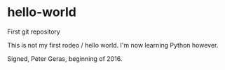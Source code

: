 # hello-world
First git repository

This is not my first rodeo / hello world. I'm now learning Python however.

Signed, Peter Geras, beginning of 2016.
